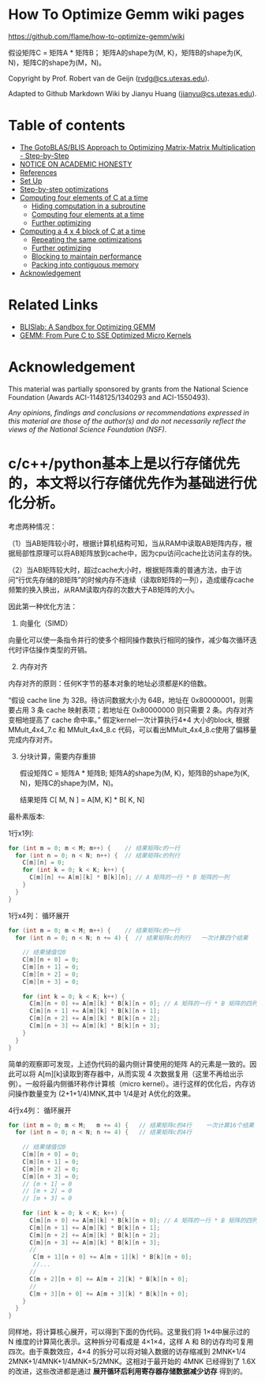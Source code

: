# How To Optimize Gemm wiki pages
https://github.com/flame/how-to-optimize-gemm/wiki


假设矩阵C = 矩阵A * 矩阵B； 矩阵A的shape为(M, K)，矩阵B的shape为(K, N)，矩阵C的shape为(M，N)。

Copyright by Prof. Robert van de Geijn (rvdg@cs.utexas.edu).

Adapted to Github Markdown Wiki by Jianyu Huang (jianyu@cs.utexas.edu).

# Table of contents

  * [The GotoBLAS/BLIS Approach to Optimizing Matrix-Matrix Multiplication - Step-by-Step](../../wiki#the-gotoblasblis-approach-to-optimizing-matrix-matrix-multiplication---step-by-step)
  * [NOTICE ON ACADEMIC HONESTY](../../wiki#notice-on-academic-honesty)
  * [References](../../wiki#references)
  * [Set Up](../../wiki#set-up)
  * [Step-by-step optimizations](../../wiki#step-by-step-optimizations)
  * [Computing four elements of C at a time](../../wiki#computing-four-elements-of-c-at-a-time)
    * [Hiding computation in a subroutine](../../wiki#hiding-computation-in-a-subroutine)
    * [Computing four elements at a time](../../wiki#computing-four-elements-at-a-time)
    * [Further optimizing](../../wiki#further-optimizing)
  * [Computing a 4 x 4 block of C at a time](../../wiki#computing-a-4-x-4-block-of-c-at-a-time)
    * [Repeating the same optimizations](../../wiki#repeating-the-same-optimizations)
    * [Further optimizing](../../wiki#further-optimizing-1)
    * [Blocking to maintain performance](../../wiki#blocking-to-maintain-performance)
    * [Packing into contiguous memory](../../wiki#packing-into-contiguous-memory)
  * [Acknowledgement](../../wiki#acknowledgement)

# Related Links
* [BLISlab: A Sandbox for Optimizing GEMM](https://github.com/flame/blislab)
* [GEMM: From Pure C to SSE Optimized Micro Kernels](http://apfel.mathematik.uni-ulm.de/~lehn/sghpc/gemm/)

# Acknowledgement
This material was partially sponsored by grants from the National Science Foundation (Awards ACI-1148125/1340293 and ACI-1550493).

_Any opinions, findings and conclusions or recommendations expressed in this material are those of the author(s) and do not necessarily reflect the views of the National Science Foundation (NSF)._
#  c/c++/python基本上是以行存储优先的，本文将以行存储优先作为基础进行优化分析。
    
考虑两种情况：
          
（1）当AB矩阵较小时，根据计算机结构可知，当从RAM中读取AB矩阵内存，根据局部性原理可以将AB矩阵放到cache中，因为cpu访问cache比访问主存的快。

（2）当AB矩阵较大时，超过cache大小时，根据矩阵乘的普通方法，由于访问“行优先存储的B矩阵”的时候内存不连续（读取B矩阵的一列），造成缓存cache频繁的换入换出，从RAM读取内存的次数大于AB矩阵的大小。

因此第一种优化方法：
       
1. 向量化（SIMD）

向量化可以使一条指令并行的使多个相同操作数执行相同的操作，减少每次循环迭代时评估操作类型的开销。
     
2. 内存对齐
         
内存对齐的原则：任何K字节的基本对象的地址必须都是K的倍数。
             
“假设 cache line 为 32B。待访问数据大小为 64B，地址在 0x80000001，则需要占用 3 条 cache 映射表项；若地址在 0x80000000 则只需要 2 条。内存对齐变相地提高了 cache 命中率。” 假定kernel一次计算执行4*4 大小的block, 根据MMult_4x4_7.c 和 MMult_4x4_8.c 代码，可以看出MMult_4x4_8.c使用了偏移量完成内存对齐。 
    
3. 分块计算，需要内存重排
   
   假设矩阵C = 矩阵A * 矩阵B; 矩阵A的shape为(M, K)，矩阵B的shape为(K, N)，矩阵C的shape为(M，N)。
   
   结果矩阵 C[ M, N ] = A[M, K]   *  B[ K, N]

最朴素版本:


1行x1列:
```c
for (int m = 0; m < M; m++) {    // 结果矩阵c的一行 
  for (int n = 0; n < N; n++) {  // 结果矩阵c的列行 
    C[m][n] = 0;
    for (int k = 0; k < K; k++) {
      C[m][n] += A[m][k] * B[k][n]; // A 矩阵的一行 * B 矩阵的一列
    }
  }
}

```

1行x4列： 循环展开
```c
for (int m = 0; m < M; m++) {    // 结果矩阵c的一行 
  for (int n = 0; n < N; n += 4) {  // 结果矩阵c的列行   一次计算四个结果
   
    // 结果储值位0
    C[m][n + 0] = 0;
    C[m][n + 1] = 0;
    C[m][n + 2] = 0;
    C[m][n + 3] = 0;
       
    for (int k = 0; k < K; k++) {
      C[m][n + 0] += A[m][k] * B[k][n + 0]; // A 矩阵的一行 * B 矩阵的四列
      C[m][n + 1] += A[m][k] * B[k][n + 1];
      C[m][n + 2] += A[m][k] * B[k][n + 2];
      C[m][n + 3] += A[m][k] * B[k][n + 3];
    }
  }
}

```
简单的观察即可发现，上述伪代码的最内侧计算使用的矩阵 A的元素是一致的。因此可以将 
A[m][k]读取到寄存器中，从而实现 4 次数据复用（这里不再给出示例）。一般将最内侧循环称作计算核（micro kernel）。进行这样的优化后，内存访问操作数量变为 
(2+1+1/4)MNK,其中 1/4是对 A优化的效果。

 

4行x4列： 循环展开
```c
for (int m = 0; m < M;   m += 4) {   // 结果矩阵c的4行    一次计算16个结果
  for (int n = 0; n < N; n += 4) {   // 结果矩阵c的4行
   
    // 结果储值位0
    C[m][n + 0] = 0;
    C[m][n + 1] = 0;
    C[m][n + 2] = 0;
    C[m][n + 3] = 0;
    // [m + 1] = 0
    // [m + 2] = 0
    // [m + 3] = 0
    
    for (int k = 0; k < K; k++) {
      C[m][n + 0] += A[m][k] * B[k][n + 0]; // A 矩阵的一行 * B 矩阵的四列
      C[m][n + 1] += A[m][k] * B[k][n + 1];
      C[m][n + 2] += A[m][k] * B[k][n + 2];
      C[m][n + 3] += A[m][k] * B[k][n + 3];
      // 
       C[m + 1][n + 0] += A[m + 1][k] * B[k][n + 0];
       //...
      // 
      C[m + 2][n + 0] += A[m + 2][k] * B[k][n + 0];
      //
      C[m + 3][n + 0] += A[m + 3][k] * B[k][n + 0];
    }
  }
}

```
同样地，将计算核心展开，可以得到下面的伪代码。这里我们将 1×4中展示过的 N 维度的计算简化表示。这种拆分可看成是 4×1×4，这样 
A 和 B的访存均可复用四次。由于乘数效应，4×4 的拆分可以将对输入数据的访存缩减到 2MNK+1/4
2MNK+1/4MNK+1/4MNK=5/2MNK。这相对于最开始的 4MNK 已经得到了 1.6X 的改进，这些改进都是通过 **展开循环后利用寄存器存储数据减少访存** 得到的。

